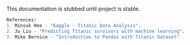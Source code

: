 This documentation is stubbed until project is stable.

```python
References:
1. Minsuk Heo - "Kaggle - Titanic Data Analysis".
2. Ju Liu - "Predicting Titanic survivors with machine learning".
3. Mike Bernico - "Introduction to Pandas with Titanic Dataset"
